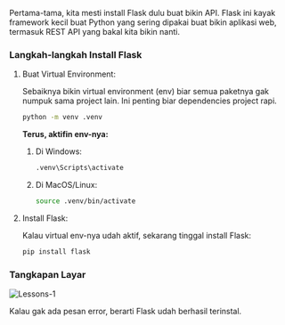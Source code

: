 <div class="space-y-3">
  <p>
    Pertama-tama, kita mesti install Flask dulu buat bikin API. Flask ini kayak framework kecil buat Python yang sering dipakai buat bikin aplikasi web, termasuk REST API yang bakal kita bikin nanti.
  </p>
</div>

<div class="space-y-3">
  <h3 class="text-lg leading-snug dark:text-zinc-300"><strong>Langkah-langkah Install Flask</strong></h3>
  <ol className="list-decimal space-y-3 pb-2 pl-10">
  <li>
    <p>Buat Virtual Environment:</p>
    <p>Sebaiknya bikin virtual environment (env) biar semua paketnya gak numpuk sama project lain. Ini penting biar dependencies project rapi.</p>
    
```bash
python -m venv .venv
```

  <p><strong>Terus, aktifin env-nya:</strong></p>
  <ol className="list-disc space-y-3 pb-2 pl-10">
  <li>
    <p>Di Windows:</p>

```bash
.venv\Scripts\activate
```

  </li>
  <li>
    <p>Di MacOS/Linux:</p>

```bash
source .venv/bin/activate
```

  </li>
  </ol>
  </li>

  <li>
    <p>Install Flask:</p>
    <p>Kalau virtual env-nya udah aktif, sekarang tinggal install Flask:</p>
    
```bash
pip install flask
```
  </li>
  </ol>
</div>


<div class="space-y-3">
  <h3 class="text-lg leading-snug dark:text-zinc-300"><strong>Tangkapan Layar</strong></h3>
  <p class="rounded-xl w-full border border-zinc-200 dark:border-zinc-800">
    <img 
      src="https://res.cloudinary.com/aiiimmmm/image/upload/v1731231163/Screenshot_2024-11-10_031810_jwdu5e.png" 
      alt="Lessons-1"
    />
  </p>
  <p>Kalau gak ada pesan error, berarti Flask udah berhasil terinstal.</p>
</div>